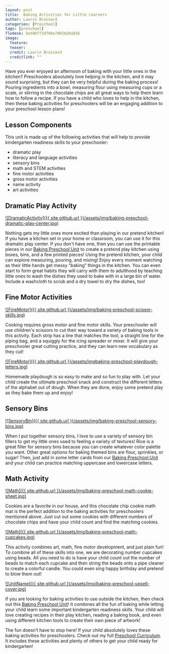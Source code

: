 ```yaml
---
layout: post
title:  Baking Activities for Little Learners
author: Laurin Brainard
categories: [Preschool]
tags: [preschool]
flodesk: 5ed46ff3df06e70026d0a856
image:
  feature: 
  teaser: 
  credit: Laurin Brainard
  creditlink: ""
---
```

Have you ever enjoyed an afternoon of baking with your little ones in the kitchen? Preschoolers absolutely love helping in the kitchen, and it may sound surprising, but they can be very helpful during the baking process! Pouring ingredients into a bowl, measuring flour using measuring cups or a scale, or stirring in the chocolate chips are all great ways to help them learn how to follow a recipe. If you have a child who loves to help in the kitchen, then these baking activities for preschoolers will be an engaging addition to your preschool lesson plans!

## Lesson Components 
This unit is made up of the following activities that will help to provide kindergarten readiness skills to your preschooler:
- dramatic play 
- literacy and language activities
- sensory bins 
- math and STEM activities
- fine motor activities
- gross motor activities
- name activity
- art activities

## Dramatic Play Activity

[![DramaticActivity]({{ site.github.url }}/assets/img/baking-preschool-dramatic-play-center.jpg)](https://www.teacherspayteachers.com/Product/-50-off-48-Hrs-Baking-Preschool-Curriculum-Lesson-Plans-and-Activities-8675317?utm_source=PB%20Blog&utm_campaign=Baking%20Preschool%20Unit)

Nothing gets my little ones more excited than playing in our pretend kitchen! If you have a kitchen set in your home or classroom, you can use it for this dramatic play center. If you don't have one, then you can use the printable pieces in our [Baking Preschool Unit](https://www.teacherspayteachers.com/Product/-50-off-48-Hrs-Baking-Preschool-Curriculum-Lesson-Plans-and-Activities-8675317?utm_source=PB%20Blog&utm_campaign=Baking%20Preschool%20Unit) to create a pretend play kitchen using boxes, bins, and a few printed pieces! Using the pretend kitchen, your child can explore measuring, pouring, and mixing! Enjoy every moment watching as their little hands get messy “baking” things in the kitchen. You can even start to form great habits they will carry with them to adulthood by teaching little ones to wash the dishes they used to bake with in a large bin of water. Include a washcloth to scrub and a dry towel to dry the dishes, too!

## Fine Motor Activities 

[![FineMotor]({{ site.github.url }}/assets/img/baking-preschool-scissor-skills.jpg)](https://www.teacherspayteachers.com/Product/-50-off-48-Hrs-Baking-Preschool-Curriculum-Lesson-Plans-and-Activities-8675317?utm_source=PB%20Blog&utm_campaign=Baking%20Preschool%20Unit)

Cooking requires gross motor and fine motor skills. Your preschooler will use children's scissors to cut their way toward a variety of baking tools in this activity. Each strip has a line that matches the tool, a straight line for the piping bag, and a squiggly for the icing spreader or mixer. It will give your preschooler great cutting practice, and they can learn new vocabulary as they cut!

[![FineMotor]({{ site.github.url }}/assets/imgbaking-preschool-playdough-letters.jpg)](https://www.teacherspayteachers.com/Product/-50-off-48-Hrs-Baking-Preschool-Curriculum-Lesson-Plans-and-Activities-8675317?utm_source=PB%20Blog&utm_campaign=Baking%20Preschool%20Unit)

Homemade playdough is so easy to make and so fun to play with. Let your child create the ultimate preschool snack and construct the different letters of the alphabet out of dough. When they are done, enjoy some pretend play as they bake them up and enjoy! 

## Sensory Bins 

[![SensoryBin]({{ site.github.url }}/assets/img/baking-preschool-sensory-bins.jpg)](https://www.teacherspayteachers.com/Product/-50-off-48-Hrs-Baking-Preschool-Curriculum-Lesson-Plans-and-Activities-8675317?utm_source=PB%20Blog&utm_campaign=Baking%20Preschool%20Unit)

When I put together sensory bins, I love to use a variety of sensory bin fillers to get my little ones used to feeling a variety of textures! Rice is a great filler for sensory bins because you can create whatever color palette you want. Other great options for baking themed bins are flour, sprinkles, or sugar! Then, just add in some letter cards from our [Baking Preschool Unit](https://www.teacherspayteachers.com/Product/-50-off-48-Hrs-Baking-Preschool-Curriculum-Lesson-Plans-and-Activities-8675317?utm_source=PB%20Blog&utm_campaign=Baking%20Preschool%20Unit) and your child can practice matching uppercase and lowercase letters. 

## Math Activity 

[![Math]({{ site.github.url }}/assets/img/baking-preschool-math-cookie-sheet.jpg)](https://www.teacherspayteachers.com/Product/-50-off-48-Hrs-Baking-Preschool-Curriculum-Lesson-Plans-and-Activities-8675317?utm_source=PB%20Blog&utm_campaign=Baking%20Preschool%20Unit)

Cookies are a favorite in our house, and this chocolate chip cookie math mat is the perfect addition to the baking activities for preschoolers mentioned above. Just cut out some cookies with different numbers of chocolate chips and have your child count and find the matching cookies. 

[![Math]({{ site.github.url }}/assets/img/baking-preschool-math-cupcakes.jpg)](https://www.teacherspayteachers.com/Product/-50-off-48-Hrs-Baking-Preschool-Curriculum-Lesson-Plans-and-Activities-8675317?utm_source=PB%20Blog&utm_campaign=Baking%20Preschool%20Unit)

This activity combines art, math, fine motor development, and just plain fun! To combine all of these skills into one, we are decorating number cupcakes using beads. All you need to do is have your child count out the number of beads to match each cupcake and then string the beads onto a pipe cleaner to create a colorful candle. You could even sing happy birthday and pretend to blow them out!

[![UnitName]({{ site.github.url }}/assets/img/baking-preschool-upsell-cover.jpg)](https://www.teacherspayteachers.com/Product/-50-off-48-Hrs-Baking-Preschool-Curriculum-Lesson-Plans-and-Activities-8675317?utm_source=PB%20Blog&utm_campaign=Baking%20Preschool%20Unit)

If you are looking for baking activities to use outside the kitchen, then check out this [Baking Preschool Unit](https://www.teacherspayteachers.com/Product/-50-off-48-Hrs-Baking-Preschool-Curriculum-Lesson-Plans-and-Activities-8675317?utm_source=PB%20Blog&utm_campaign=Baking%20Preschool%20Unit)! It combines all the fun of baking while letting your child learn some important kindergarten readiness skills. Your child will love creating recipes in their play kitchen, reading a baking book, and even using different kitchen tools to create their own piece of artwork!

The fun doesn’t have to stop here! If your child absolutely loves these baking activities for preschoolers. Check out my full [Preschool Curriculum](https://www.teacherspayteachers.com/Product/-FLASH-DEAL-Preschool-Curriculum-Growing-Bundle-8371836?utm_source=PB%20Blog&utm_campaign=Preschool%20BUNDLE). It includes these activities and plenty of others to get your child ready for kindergarten!
